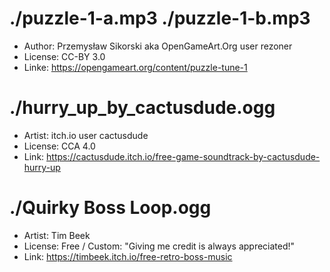 # ./puzzle-1-a.mp3 ./puzzle-1-b.mp3

* Author: Przemysław Sikorski aka OpenGameArt.Org user rezoner
* License: CC-BY 3.0
* Linke: https://opengameart.org/content/puzzle-tune-1

# ./hurry_up_by_cactusdude.ogg

* Artist: itch.io user cactusdude
* License: CCA 4.0
* Link: https://cactusdude.itch.io/free-game-soundtrack-by-cactusdude-hurry-up

# ./Quirky Boss Loop.ogg

* Artist: Tim Beek
* License: Free / Custom: "Giving me credit is always appreciated!"
* Link: https://timbeek.itch.io/free-retro-boss-music
  
